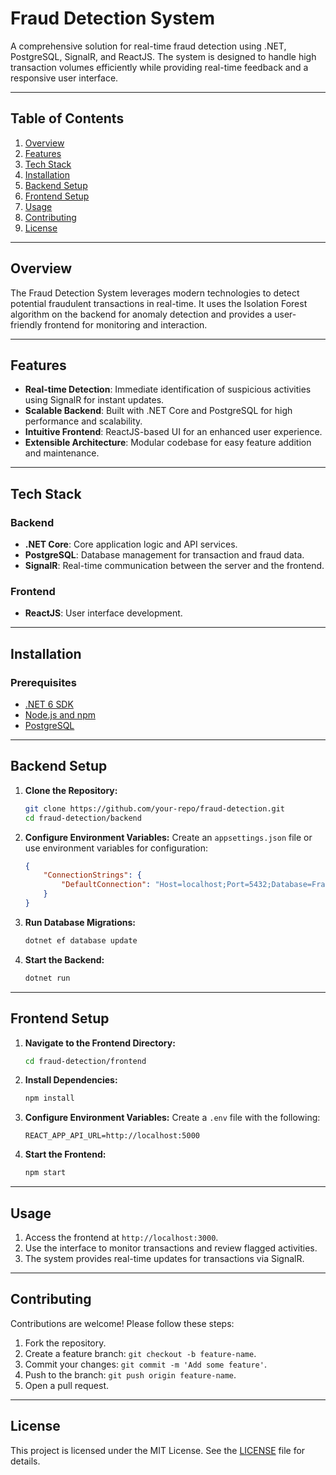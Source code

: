 # Fraud Detection System

A comprehensive solution for real-time fraud detection using .NET, PostgreSQL, SignalR, and ReactJS. The system is designed to handle high transaction volumes efficiently while providing real-time feedback and a responsive user interface.

---

## Table of Contents

1. [Overview](#overview)
2. [Features](#features)
3. [Tech Stack](#tech-stack)
4. [Installation](#installation)
5. [Backend Setup](#backend-setup)
6. [Frontend Setup](#frontend-setup)
7. [Usage](#usage)
8. [Contributing](#contributing)
9. [License](#license)

---

## Overview

The Fraud Detection System leverages modern technologies to detect potential fraudulent transactions in real-time. It uses the Isolation Forest algorithm on the backend for anomaly detection and provides a user-friendly frontend for monitoring and interaction.

---

## Features

- **Real-time Detection**: Immediate identification of suspicious activities using SignalR for instant updates.
- **Scalable Backend**: Built with .NET Core and PostgreSQL for high performance and scalability.
- **Intuitive Frontend**: ReactJS-based UI for an enhanced user experience.
- **Extensible Architecture**: Modular codebase for easy feature addition and maintenance.

---

## Tech Stack

### Backend
- **.NET Core**: Core application logic and API services.
- **PostgreSQL**: Database management for transaction and fraud data.
- **SignalR**: Real-time communication between the server and the frontend.

### Frontend
- **ReactJS**: User interface development.

---

## Installation

### Prerequisites

- [.NET 6 SDK](https://dotnet.microsoft.com/download/dotnet/6.0)
- [Node.js and npm](https://nodejs.org/)
- [PostgreSQL](https://www.postgresql.org/)

---

## Backend Setup

1. **Clone the Repository:**
   ```bash
   git clone https://github.com/your-repo/fraud-detection.git
   cd fraud-detection/backend
   ```

2. **Configure Environment Variables:**
   Create an `appsettings.json` file or use environment variables for configuration:
   ```json
   {
       "ConnectionStrings": {
           "DefaultConnection": "Host=localhost;Port=5432;Database=FraudDetection;Username=postgres;Password=yourpassword"
       }
   }
   ```

3. **Run Database Migrations:**
   ```bash
   dotnet ef database update
   ```

4. **Start the Backend:**
   ```bash
   dotnet run
   ```

---

## Frontend Setup

1. **Navigate to the Frontend Directory:**
   ```bash
   cd fraud-detection/frontend
   ```

2. **Install Dependencies:**
   ```bash
   npm install
   ```

3. **Configure Environment Variables:**
   Create a `.env` file with the following:
   ```env
   REACT_APP_API_URL=http://localhost:5000
   ```

4. **Start the Frontend:**
   ```bash
   npm start
   ```

---

## Usage

1. Access the frontend at `http://localhost:3000`.
2. Use the interface to monitor transactions and review flagged activities.
3. The system provides real-time updates for transactions via SignalR.

---

## Contributing

Contributions are welcome! Please follow these steps:

1. Fork the repository.
2. Create a feature branch: `git checkout -b feature-name`.
3. Commit your changes: `git commit -m 'Add some feature'`.
4. Push to the branch: `git push origin feature-name`.
5. Open a pull request.

---

## License

This project is licensed under the MIT License. See the [LICENSE](LICENSE) file for details.
